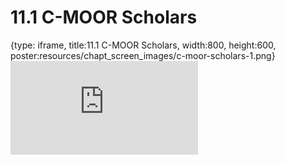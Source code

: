 # 11.1 C-MOOR Scholars
 
{type: iframe, title:11.1 C-MOOR Scholars, width:800, height:600, poster:resources/chapt_screen_images/c-moor-scholars-1.png}
![](http://science.c-moor.org/CURE-MicrobialMysteries/c-moor-scholars-1.html)
 

 
